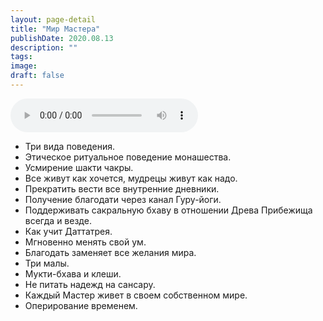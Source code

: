 ```yaml
---
layout: page-detail
title: "Мир Мастера"
publishDate: 2020.08.13
description: ""
tags:
image:
draft: false
---
```


<audio title="2020.08.13 - Мир Мастера.mp3" src="/upload/iblock/551/5517e89835d37b6e4e601f0489c2b315.mp3" controls=""></audio>

* Три вида поведения.
* Этическое ритуальное поведение монашества.
* Усмирение шакти чакры.
* Все живут как хочется, мудрецы живут как надо.
* Прекратить вести все внутренние дневники.
* Получение благодати через канал Гуру-йоги.
* Поддерживать сакральную бхаву в отношении Древа Прибежища всегда и везде.
* Как учит Даттатрея.
* Мгновенно менять свой ум.
* Благодать заменяет все желания мира.
* Три малы.
* Мукти-бхава и клеши.
* Не питать надежд на сансару.
* Каждый Мастер живет в своем собственном мире.
* Оперирование временем.

  
